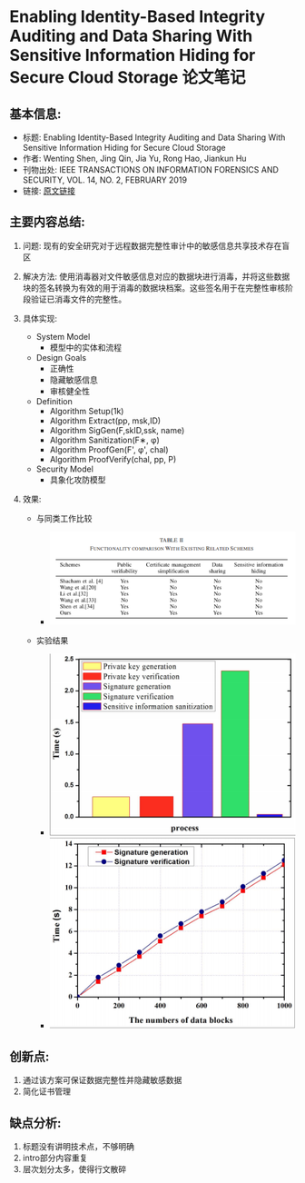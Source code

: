 # Enabling Identity-Based Integrity Auditing and Data Sharing With Sensitive Information Hiding for Secure Cloud Storage 论文笔记 

## 基本信息: 

+ 标题: Enabling Identity-Based Integrity Auditing and Data Sharing With Sensitive Information Hiding for Secure Cloud Storage
+ 作者: Wenting Shen, Jing Qin, Jia Yu, Rong Hao, Jiankun Hu
+ 刊物出处: IEEE TRANSACTIONS ON INFORMATION FORENSICS AND SECURITY, VOL. 14, NO. 2, FEBRUARY 2019
+ 链接: [原文链接](http://xueshu.baidu.com/usercenter/paper/show?paperid=087e8c2741005a19c56284afb9763436&site=xueshu_se)

## 主要内容总结:

1. 问题: 现有的安全研究对于远程数据完整性审计中的敏感信息共享技术存在盲区

2. 解决方法: 使用消毒器对文件敏感信息对应的数据块进行消毒，并将这些数据块的签名转换为有效的用于消毒的数据块档案。这些签名用于在完整性审核阶段验证已消毒文件的完整性。
    
3. 具体实现: 
    + System Model
        - 模型中的实体和流程
    + Design Goals
        - 正确性
        - 隐藏敏感信息
        - 审核健全性
    + Definition
        - Algorithm Setup(1k)
        - Algorithm Extract(pp, msk,ID)
        - Algorithm SigGen(F,skID,ssk, name)
        - Algorithm Sanitization(F∗, φ)
        - Algorithm ProofGen(F', φ', chal)
        - Algorithm ProofVerify(chal, pp, P)
    + Security Model
        - 具象化攻防模型

4. 效果:

    + 与同类工作比较
        - ![func](assert/func.png)

    + 实验结果
        - ![res1](assert/res1.png)
        - ![res2](assert/res2.png)
## 创新点:

1. 通过该方案可保证数据完整性并隐藏敏感数据
2. 简化证书管理

## 缺点分析:

1. 标题没有讲明技术点，不够明确
2. intro部分内容重复
3. 层次划分太多，使得行文散碎
   


